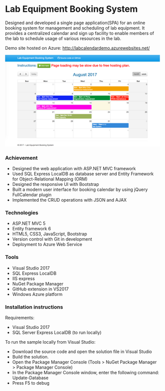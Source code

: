 ﻿# Lab Equipment Booking System 

Designed and developed a single page application(SPA) for an online booking 
system for management and scheduling of lab equipment. It provides a centralized calendar 
and sign up facility to enable members of the lab to schedule usage 
of various resources in the lab. 

Demo site hosted on Azure: http://labcalendardemo.azurewebsites.net/

![The capture of demo site](labcalendar.png)
### Achievement

- Designed the web application with ASP.NET MVC framework
- Used SQL Express LocalDB as database server and Entity Framework for Object-Relational Mapping (ORM)
- Designed the responsive UI with Bootstrap
- Built a modern user interface for booking calendar by using jQuery FullCalendar plugin
- Implemented the CRUD operations with JSON and AJAX

### Technologies

- ASP.NET MVC 5
- Entity framework 6
- HTML5, CSS3, JavaScript, Bootstrap
- Version control with Git in development
- Deployment to Azure Web Service

### Tools

- Visual Studio 2017
- SQL Express LocalDB
- IIS express
- NuGet Package Manager
- GitHub extension in VS2017
- Windows Azure platform

### Installation instructions

Requirements:

- Visual Studio 2017
- SQL Server Express LocalDB (to run locally)

To run the sample locally from Visual Studio:
- Download the source code and open the solution file in Visual 
Studio
- Build the solution.
- Open the Package Manager Console (Tools > NuGet Package 
Manager > Package Manager Console)
- In the Package Manager Console window, enter the following 
command: Update-Database
- Press F5 to debug
